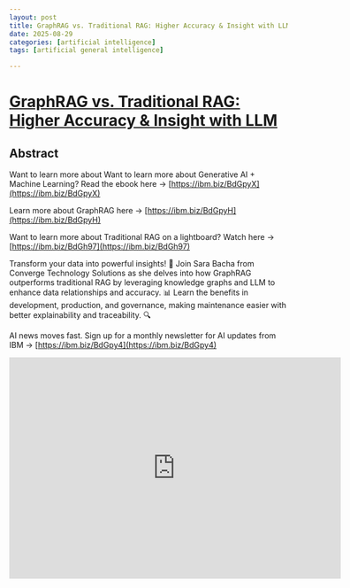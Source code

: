 ```yaml
---
layout: post
title: GraphRAG vs. Traditional RAG: Higher Accuracy & Insight with LLM
date: 2025-08-29
categories: [artificial intelligence]
tags: [artificial general intelligence]

---
```


# [GraphRAG vs. Traditional RAG: Higher Accuracy & Insight with LLM](https://www.youtube.com/watch?v=Aw7iQjKAX2k)

## Abstract

Want to learn more about Want to learn more about Generative AI + Machine Learning? Read the ebook here → [https://ibm.biz/BdGpyX](https://ibm.biz/BdGpyX)

Learn more about GraphRAG here → [https://ibm.biz/BdGpyH](https://ibm.biz/BdGpyH)

Want to learn more about Traditional RAG on a lightboard? Watch here → [https://ibm.biz/BdGh97](https://ibm.biz/BdGh97)

Transform your data into powerful insights! 🚀 Join Sara Bacha from Converge Technology Solutions as she delves into how GraphRAG outperforms traditional RAG by leveraging knowledge graphs and LLM to enhance data relationships and accuracy. 📊  Learn the benefits in development, production, and governance, making maintenance easier with better explainability and traceability. 🔍

AI news moves fast. Sign up for a monthly newsletter for AI updates from IBM → [https://ibm.biz/BdGpy4](https://ibm.biz/BdGpy4)

<iframe width="600" height="400" src="https://www.youtube.com/embed/Aw7iQjKAX2k?si=m0tfJLMhJc79F3NO" title="YouTube video player" frameborder="0" allow="accelerometer; autoplay; clipboard-write; encrypted-media; gyroscope; picture-in-picture; web-share" referrerpolicy="strict-origin-when-cross-origin" allowfullscreen></iframe>